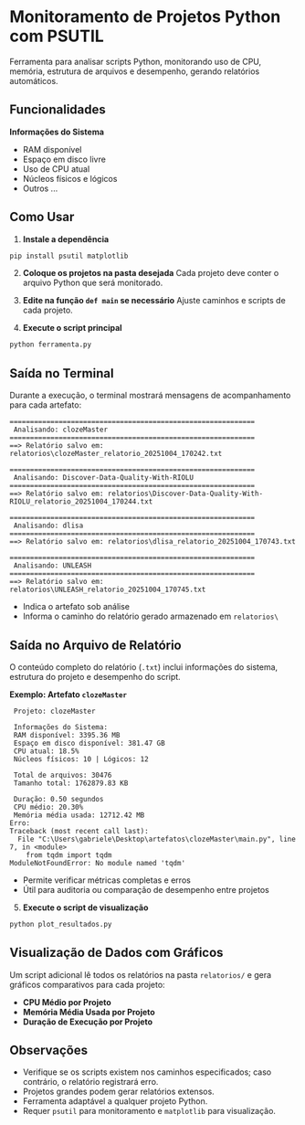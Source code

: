 # Monitoramento de Projetos Python com PSUTIL

Ferramenta para analisar scripts Python, monitorando uso de CPU, memória, estrutura de arquivos e desempenho, gerando relatórios automáticos.

## Funcionalidades

**Informações do Sistema**

   * RAM disponível
   * Espaço em disco livre
   * Uso de CPU atual
   * Núcleos físicos e lógicos
   * Outros ...


## Como Usar

1. **Instale a dependência**

```bash
pip install psutil matplotlib
```

2. **Coloque os projetos na pasta desejada**
   Cada projeto deve conter o arquivo Python que será monitorado.

3. **Edite na função `def main` se necessário**
   Ajuste caminhos e scripts de cada projeto.

4. **Execute o script principal**

```bash
python ferramenta.py
```



## Saída no Terminal

Durante a execução, o terminal mostrará mensagens de acompanhamento para cada artefato:

```
============================================================
 Analisando: clozeMaster
============================================================
==> Relatório salvo em: relatorios\clozeMaster_relatorio_20251004_170242.txt

============================================================
 Analisando: Discover-Data-Quality-With-RIOLU
============================================================
==> Relatório salvo em: relatorios\Discover-Data-Quality-With-RIOLU_relatorio_20251004_170244.txt

============================================================
 Analisando: dlisa
============================================================
==> Relatório salvo em: relatorios\dlisa_relatorio_20251004_170743.txt

============================================================
 Analisando: UNLEASH
============================================================
==> Relatório salvo em: relatorios\UNLEASH_relatorio_20251004_170745.txt
```
* Indica o artefato sob análise 
* Informa o caminho do relatório gerado armazenado em `relatorios\`


## Saída no Arquivo de Relatório

O conteúdo completo do relatório (`.txt`) inclui informações do sistema, estrutura do projeto e desempenho do script. 

**Exemplo: Artefato `clozeMaster`**
```
 Projeto: clozeMaster

 Informações do Sistema:
 RAM disponível: 3395.36 MB
 Espaço em disco disponível: 381.47 GB
 CPU atual: 18.5%
 Núcleos físicos: 10 | Lógicos: 12

 Total de arquivos: 30476
 Tamanho total: 1762879.83 KB

 Duração: 0.50 segundos
 CPU médio: 20.30%
 Memória média usada: 12712.42 MB
Erro:
Traceback (most recent call last):
  File "C:\Users\gabriele\Desktop\artefatos\clozeMaster\main.py", line 7, in <module>
    from tqdm import tqdm
ModuleNotFoundError: No module named 'tqdm'

```

* Permite verificar métricas completas e erros
* Útil para auditoria ou comparação de desempenho entre projetos


5. **Execute o script de visualização**

```bash
python plot_resultados.py
```

## Visualização de Dados com Gráficos

Um script adicional lê todos os relatórios na pasta `relatorios/` e gera gráficos comparativos para cada projeto:

* **CPU Médio por Projeto**
* **Memória Média Usada por Projeto**
* **Duração de Execução por Projeto**


## Observações

* Verifique se os scripts existem nos caminhos especificados; caso contrário, o relatório registrará erro.
* Projetos grandes podem gerar relatórios extensos.
* Ferramenta adaptável a qualquer projeto Python.
* Requer `psutil` para monitoramento e `matplotlib` para visualização.

